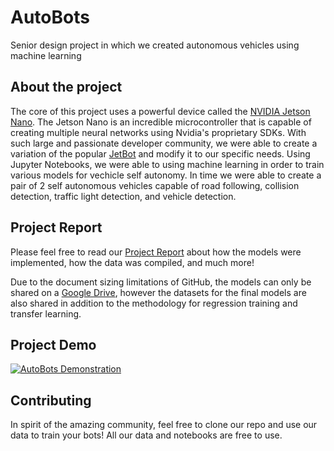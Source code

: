 # AutoBots
Senior design project in which we created autonomous vehicles using machine learning

## About the project
The core of this project uses a powerful device called the [NVIDIA Jetson Nano](https://www.nvidia.com/en-us/autonomous-machines/embedded-systems/jetson-nano/). The Jetson Nano is an incredible microcontroller that is capable of creating multiple neural networks using Nvidia's proprietary SDKs. With such large and passionate developer community, we were able to create a variation of the popular [JetBot](https://github.com/NVIDIA-AI-IOT/jetbot) and modify it to our specific needs. Using Jupyter Notebooks, we were able to using machine learning in order to train various models for vechicle self autonomy. In time we were able to create a pair of 2 self autonomous vehicles capable of road following, collision detection, traffic light detection, and vehicle detection.

## Project Report
Please feel free to read our [Project Report]([https://linktodocumentation](https://github.com/pattytejada/AutoBots/blob/main/Report/Senior_Design_Project_Report.pdf)) about how the models were implemented, how the data was compiled, and much more!

Due to the document sizing limitations of GitHub, the models can only be shared on a [Google Drive](https://drive.google.com/drive/folders/1F0cXgoe_LApJU00l0Q7qq4w8UWkfTImY?usp=sharing),
however the datasets for the final models are also shared in addition to the methodology for regression training and transfer learning.

## Project Demo
[![AutoBots Demonstration](https://res.cloudinary.com/marcomontalbano/image/upload/v1701452163/video_to_markdown/images/youtube--QwiyeJaL520-c05b58ac6eb4c4700831b2b3070cd403.jpg)](https://www.youtube.com/watch?v=QwiyeJaL520 "AutoBots Demonstration")

## Contributing
In spirit of the amazing community, feel free to clone our repo and use our data to train your bots! All our data and notebooks are free to use.
